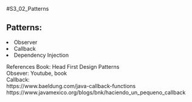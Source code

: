 #S3_02_Patterns

<h2>Patterns: </h2>
<li>Observer</li>
<li>Callback</li>
<li>Dependency Injection</li>

<p>References
Book: Head First Design Patterns
<br>Obsever: Youtube, book
<br>Callback:  
<br>https://www.baeldung.com/java-callback-functions
<br>https://www.javamexico.org/blogs/bnk/haciendo_un_pequeno_callback

</p>

